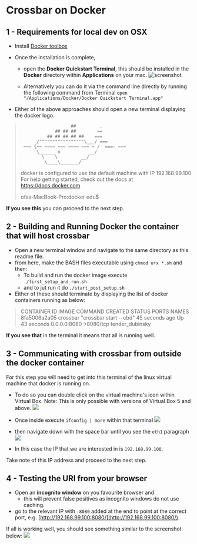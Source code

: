 # Crossbar on Docker

## 1 - Requirements for local dev on OSX

- Install [Docker toolbox](https://www.docker.com/docker-toolbox)
- Once the installation is complete, 
	- open the **Docker Quickstart Terminal**, this should be installed in the **Docker** directory within **Applications** on your mac. ![screenshot](https://s3-eu-west-1.amazonaws.com/uploads-eu.hipchat.com/30565/816445/GfzEUkIpd0FOlyU/Screen%20Shot%202015-12-14%20at%2013.29.02.png)

	- Alternatively you can do it via the command line directly by running the following command from Terminal `open "/Applications/Docker/Docker Quickstart Terminal.app"` 

- Either of the above approaches should open a new terminal displaying the docker logo. 

>
>
>                        ##         .
>                  ## ## ##        ==
>               ## ## ## ## ##    ===
>           /"""""""""""""""""\___/ ===
>      ~~~ {~~ ~~~~ ~~~ ~~~~ ~~~ ~ /  ===- ~~~
>           \______ o           __/
>             \    \         __/
>              \____\_______/
>
>
>docker is configured to use the default machine with IP 192.168.99.100
>For help getting started, check out the docs at https://docs.docker.com
>
>ofss-MacBook-Pro:docker edu$ 

**If you see this** you can proceed to the next step.

## 2 - Building and Running Docker the container that will host crossbar

- Open a new terminal window and navigate to the same directory as this readme file. 
- from here, make the BASH files executable using `chmod u+x *.sh` and then:
	- To build and run the docker image execute `./first_setup_and_run.sh`
	- and to jut run it do `./start_post_setup.sh`
- Either of these should terminate by displaying the list of docker containers running as below:

>CONTAINER ID        IMAGE               COMMAND                  CREATED             STATUS              PORTS                    NAMES
>8fa5006a2a05        crossbar            "crossbar start --cbd"   45 seconds ago      Up 43 seconds       0.0.0.0:8080->8080/tcp   tender_dubinsky

**If you see that** in the terminal it means that all is running well.

## 3 - Communicating with crossbar from outside the docker container

For this step you will need to get into this terminal of the linux virtual machine that docker is running on.

- To do so you can double click on the virtual machine's icon within Virtual Box. Note: This is only possible with versions of Virtual Box 5 and above.
![](https://s3-eu-west-1.amazonaws.com/uploads-eu.hipchat.com/30565/816445/z4dxpz68QnovhLc/Screen%20Shot%202015-12-14%20at%2013.49.33.png)

- Once inside execute `ifconfig | more` within that terminal
![](https://s3-eu-west-1.amazonaws.com/uploads-eu.hipchat.com/30565/816445/5PLXrE1VZURtwhq/Screen%20Shot%202015-12-14%20at%2015.26.42.png)

- then navigate down with the space bar until you see the `eth1` paragraph
![](https://s3-eu-west-1.amazonaws.com/uploads-eu.hipchat.com/30565/816445/g32USeIRw7OMsKk/Screen%20Shot%202015-12-14%20at%2015.27.00.png)

- In this case the IP that we are interested in is `192.168.99.100`.

Take note of this IP address and proceed to the next step.

## 4 - Testing the URI from your browser

- Open an **incognito window** on you favourite browser and 
	- this will prevent false positives as incognito windows do not use caching.
- go to the relevant IP with `:8080` added at the end to point at the correct port, e.g. [http://192.168.99.100:8080/](http://192.168.99.100:8080/).


If all is working well, you should see something similar to the screenshot below:
![](https://s3-eu-west-1.amazonaws.com/uploads-eu.hipchat.com/30565/816445/RBHeWUbYxEs8YGR/Screen%20Shot%202015-12-14%20at%2016.08.16.png)

